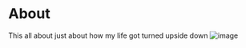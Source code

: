 # About 
This all about just about how my life got turned upside down
![image](https://lh3.googleusercontent.com/pw/ADCreHf4iF2HgRx4S8gdJNFxw3uTuYBSD9QzsGdjc-NM7De2HGLMGvD1QC3SCZ1pu4K0JLQMdLHyd4Oqju4CE0Sbv_2acVVbfVgRzwKHCqarXEWVOcbuzhsHlfqRWuMPKlJmoaXXLsIx1KgKlskRIViJOmVLrA=w1372-h772-s-no-gm?authuser=0)
